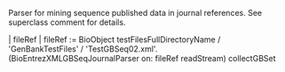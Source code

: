 Parser for mining sequence published data in journal references. See superclass comment for details.

| fileRef |
fileRef := BioObject testFilesFullDirectoryName / 'GenBankTestFiles' / 'TestGBSeq02.xml'.
(BioEntrezXMLGBSeqJournalParser on: fileRef readStream) collectGBSet